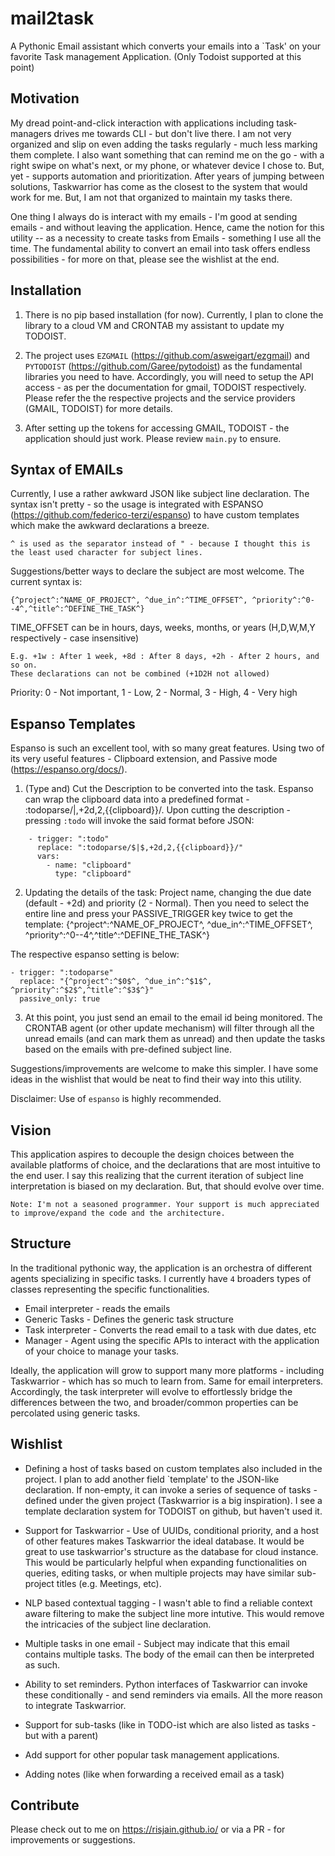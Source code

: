 mail2task
========

A Pythonic Email assistant which converts your emails into a `Task' on your favorite Task management Application.
(Only Todoist supported at this point)

Motivation
----------
My dread point-and-click interaction with applications including task-managers drives me towards CLI - but don't live there. I am not very organized and slip on even adding the tasks regularly - much less marking them complete. I also want something that can remind me on the go - with a right swipe on what's next, or my phone, or whatever device I chose to. But, yet - supports automation and prioritization. After years of jumping between solutions, Taskwarrior has come as the closest to the system that would work for me. But, I am not that organized to maintain my tasks there.

One thing I always do is interact with my emails - I'm good at sending emails - and without leaving the application. Hence, came the notion for this utility -- as a necessity to create tasks from Emails - something I use all the time. The fundamental ability to convert an email into task offers endless possibilities - for more on that, please see the wishlist at the end.

Installation
------------
1. There is no pip based installation (for now). Currently, I plan to clone the library to a cloud VM and CRONTAB my assistant to update my TODOIST.

2. The project uses `EZGMAIL` (https://github.com/asweigart/ezgmail) and `PYTODOIST` (https://github.com/Garee/pytodoist) as the fundamental libraries you need to have. Accordingly, you will need to setup the API access - as per the documentation for gmail, TODOIST respectively. Please refer the the respective projects and the service providers (GMAIL, TODOIST) for more details.

3. After setting up the tokens for accessing GMAIL, TODOIST - the application should just work. Please review `main.py` to ensure.

Syntax of EMAILs
----------------
Currently, I use a rather awkward JSON like subject line declaration. The syntax isn't pretty - so the usage is integrated with ESPANSO (https://github.com/federico-terzi/espanso) to have custom templates which make the awkward declarations a breeze.

    ^ is used as the separator instead of " - because I thought this is the least used character for subject lines. 

Suggestions/better ways to declare the subject are most welcome. The current syntax is:
    
    {^project^:^NAME_OF_PROJECT^, ^due_in^:^TIME_OFFSET^, ^priority^:^0--4^,^title^:^DEFINE_THE_TASK^}

TIME_OFFSET can be in hours, days, weeks, months, or years (H,D,W,M,Y respectively - case insensitive) 
    
    E.g. +1w : After 1 week, +8d : After 8 days, +2h - After 2 hours, and so on.
    These declarations can not be combined (+1D2H not allowed)

Priority: 0 - Not important, 1 - Low, 2 - Normal, 3 - High, 4 - Very high

Espanso Templates
-----------------
Espanso is such an excellent tool, with so many great features. Using two of its very useful features - Clipboard extension, and Passive mode (https://espanso.org/docs/).

1. (Type and) Cut the Description to be converted into the task. Espanso can wrap the clipboard data into a predefined format - :todoparse/$|$,+2d,2,{{clipboard}}/. Upon cutting the description - pressing `:todo` will invoke the said format before JSON:
```
    - trigger: ":todo"
      replace: ":todoparse/$|$,+2d,2,{{clipboard}}/"
      vars:
        - name: "clipboard"
          type: "clipboard"
```
2. Updating the details of the task: Project name, changing the due date (default - +2d) and priority (2 - Normal). Then you need to select the entire line and press your PASSIVE_TRIGGER key twice to get the template: 
    {^project^:^NAME_OF_PROJECT^, ^due_in^:^TIME_OFFSET^, ^priority^:^0--4^,^title^:^DEFINE_THE_TASK^}

The respective espanso setting is below:

    - trigger: ":todoparse"
      replace: "{^project^:^$0$^, ^due_in^:^$1$^, ^priority^:^$2$^,^title^:^$3$^}"
      passive_only: true

3. At this point, you just send an email to the email id being monitored. The CRONTAB agent (or other update mechanism) will filter through all the unread emails (and can mark them as unread) and then update the tasks based on the emails with pre-defined subject line.

Suggestions/improvements are welcome to make this simpler. I have some ideas in the wishlist that would be neat to find their way into this utility.


Disclaimer: Use of `espanso` is highly recommended. 


Vision
------
This application aspires to decouple the design choices between the available platforms of choice, and the declarations that are most intuitive to the end user. I say this realizing that the current iteration of subject line interpretation is biased on my declaration. But, that should evolve over time.

    Note: I'm not a seasoned programmer. Your support is much appreciated to improve/expand the code and the architecture.

Structure
---------
In the traditional pythonic way, the application is an orchestra of different agents specializing in specific tasks. I currently have `4` broaders types of classes representing the specific functionalities.
- Email interpreter - reads the emails
- Generic Tasks - Defines the generic task structure
- Task interpreter - Converts the read email to a task with due dates, etc
- Manager - Agent using the specific APIs to interact with the application of your choice to manage your tasks.

Ideally, the application will grow to support many more platforms - including Taskwarrior - which has so much to learn from. Same for email interpreters. Accordingly, the task interpreter will evolve to effortlessly bridge the differences between the two, and broader/common properties can be percolated using generic tasks.


Wishlist
--------
- Defining a host of tasks based on custom templates also included in the project. I plan to add another field `template' to the JSON-like declaration. If non-empty, it can invoke a series of sequence of tasks - defined under the given project (Taskwarrior is a big inspiration). I see a template declaration system for TODOIST on github, but haven't used it.

- Support for Taskwarrior - Use of UUIDs, conditional priority, and a host of other features makes Taskwarrior the ideal database. It would be great to use taskwarrior's structure as the database for cloud instance. This would be particularly helpful when expanding functionalities on queries, editing tasks, or when multiple projects may have similar sub-project titles (e.g. Meetings, etc).

- NLP based contextual tagging - I wasn't able to find a reliable context aware filtering to make the subject line more intutive. This would remove the intricacies of the subject line declaration.

- Multiple tasks in one email - Subject may indicate that this email contains multiple tasks. The body of the email can then be interpreted as such.

- Ability to set reminders. Python interfaces of Taskwarrior can invoke these conditionally - and send reminders via emails. All the more reason to integrate Taskwarrior.

- Support for sub-tasks (like in TODO-ist which are also listed as tasks - but with a parent)

- Add support for other popular task management applications.

- Adding notes (like when forwarding a received email as a task)


Contribute
----------
Please check out to me on https://risjain.github.io/ or via a PR - for improvements or suggestions. 
